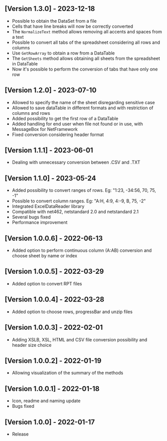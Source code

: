 ## [Version 1.3.0] - 2023-12-18

- Possible to obtain the DataSet from a file
- Cells that have line breaks will now be correctly converted
- The `NormalizeText` method allows removing all accents and spaces from a text
- Possible to convert all tabs of the spreadsheet considering all rows and columns
- Use `GetRowArray` to obtain a row from a DataTable
- The `GetSheets` method allows obtaining all sheets from the spreadsheet in DataTable
- Now it's possible to perform the conversion of tabs that have only one row

## [Version 1.2.0] - 2023-07-10

- Allowed to specify the name of the sheet disregarding sensitive case
- Allowed to save dataTable in different formats and with restriction of columns and rows
- Added possibility to get the first row of a DataTable
- Added handling for end user when file not found or in use, with MessageBox for NetFramework
- Fixed conversion considering header format


## [Version 1.1.1] - 2023-06-01

- Dealing with unnecessary conversion between .CSV and .TXT


## [Version 1.1.0] - 2023-05-24

- Added possibility to convert ranges of rows. Eg: "1:23, -34:56, 70, 75, -1"
- Possible to convert column ranges. Eg: "A:H, 4:9, 4:-9, B, 75, -2"
- Integrated ExcelDataReader library
- Compatible with net462, netstandard 2.0 and netstandard 2.1
- Several bugs fixed
- Performance improvement


## [Version 1.0.0.6] - 2022-06-13

- Added option to perform continuous column (A:AB) conversion and choose sheet by name or index


## [Version 1.0.0.5] - 2022-03-29

- Added option to convert RPT files


## [Version 1.0.0.4] - 2022-03-28

- Added option to choose rows, progressBar and unzip files


## [Version 1.0.0.3] - 2022-02-01

- Adding XSLB, XSL, HTML and CSV file conversion possibility and header size choice


## [Version 1.0.0.2] - 2022-01-19

- Allowing visualization of the summary of the methods


## [Version 1.0.0.1] - 2022-01-18

- Icon, readme and naming update
- Bugs fixed


## [Version 1.0.0] - 2022-01-17

- Release